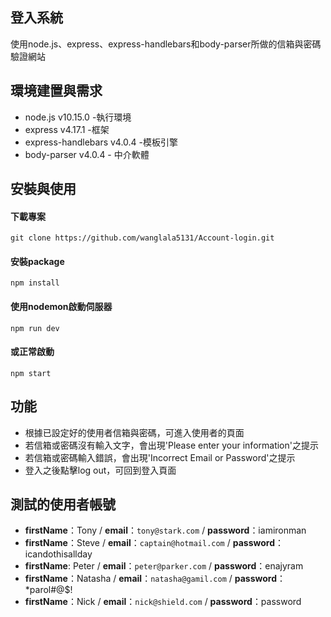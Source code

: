 ## 登入系統
使用node.js、express、express-handlebars和body-parser所做的信箱與密碼驗證網站


## 環境建置與需求
* node.js v10.15.0 -執行環境
* express v4.17.1 -框架
* express-handlebars v4.0.4 -模板引擎
* body-parser v4.0.4 - 中介軟體


## 安裝與使用
#### 下載專案
    git clone https://github.com/wanglala5131/Account-login.git
#### 安裝package
    npm install
#### 使用nodemon啟動伺服器
    npm run dev
#### 或正常啟動
    npm start


## 功能
* 根據已設定好的使用者信箱與密碼，可進入使用者的頁面
* 若信箱或密碼沒有輸入文字，會出現'Please enter your information'之提示
* 若信箱或密碼輸入錯誤，會出現'Incorrect Email or Password'之提示
* 登入之後點擊log out，可回到登入頁面

## 測試的使用者帳號
* **firstName**：Tony / **email**：`tony@stark.com` / **password**：iamironman
* **firstName**：Steve / **email**：`captain@hotmail.com` / **password**：icandothisallday
* **firstName**: Peter / **email**：`peter@parker.com` / **password**：enajyram
* **firstName**：Natasha / **email**：`natasha@gamil.com` / **password**：*parol#@$!
* **firstName**：Nick / **email**：`nick@shield.com` / **password**：password